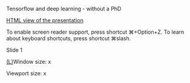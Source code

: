 Tensorflow and deep learning - without a PhD

[HTML view of the presentation](https://docs.google.com/presentation/d/1TVixw6ItiZ8igjp6U17tcgoFrLSaHWQmMOwjlgQY9co/pub?slide=id.p)

To enable screen reader support, press shortcut ⌘+Option+Z. To learn about keyboard shortcuts, press shortcut ⌘slash.

Slide 1

[(L)](https://docs.google.com/presentation/d/1TVixw6ItiZ8igjp6U17tcgoFrLSaHWQmMOwjlgQY9co/pub?slide=id.p#)Window size:  x

Viewport size:  x